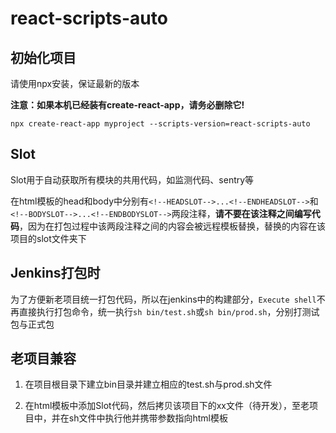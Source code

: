 # react-scripts-auto

## 初始化项目

请使用npx安装，保证最新的版本

**注意：如果本机已经装有create-react-app，请务必删除它!**

```
npx create-react-app myproject --scripts-version=react-scripts-auto
```


## Slot

Slot用于自动获取所有模块的共用代码，如监测代码、sentry等

在html模板的head和body中分别有`<!--HEADSLOT-->...<!--ENDHEADSLOT-->`和`<!--BODYSLOT-->...<!--ENDBODYSLOT-->`两段注释，**请不要在该注释之间编写代码**，因为在打包过程中该两段注释之间的内容会被远程模板替换，替换的内容在该项目的slot文件夹下

## Jenkins打包时

为了方便新老项目统一打包代码，所以在jenkins中的构建部分，`Execute shell`不再直接执行打包命令，统一执行`sh bin/test.sh`或`sh bin/prod.sh`，分别打测试包与正式包


## 老项目兼容

1. 在项目根目录下建立bin目录并建立相应的test.sh与prod.sh文件

2. 在html模板中添加Slot代码，然后拷贝该项目下的xx文件（待开发），至老项目中，并在sh文件中执行他并携带参数指向html模板